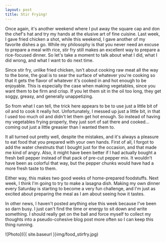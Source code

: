 ```yaml
---
layout: post
title: Stir Frying!
---
```


Once again, it's another weekend where I put away the square cap and don the chef's hat and try my hands at the elusive art of fine cuisine. Last week, I gave fried chicken a shot, while this weekend, I gave another of my favorite dishes a go. While my philosophy is that you never need an excuse to prepare a meal with rice, stir fry still makes an excellent way to prepare a rice-focused dinner. So let's take a moment to talk about what I did, what I did wrong, and what I want to do next time.

Since stir fry, unlike fried chicken, isn't about cooking raw meat all the way to the bone, the goal is to sear the surface of whatever you're cooking so that it gets the flavor of whatever it's cooked in and hot enough to be enjoyable. This is especially the case when making vegetables, since you want them to be firm and crisp. If you let them sit in the oil too long, they get soggy, greasy, and generally unappetizing.

So from what I can tell, the trick here appears to be to use just a little bit of oil and to cook it really hot. Unfortunately, I messed up just a little bit, in that I used too much oil and didn't let them get hot enough. So instead of having my vegetables frying properly, they just sort of sat there and cooked... coming out just a little greasier than I wanted them to.

It all turned out pretty well, despite the mistakes, and it's always a pleasure to eat food that you prepared with your own hands. First of all, I forgot to add the water chestnuts that I bought just for the occasion, and that made me kind of angry. Also, it might have been better if I had actually bought a fresh bell pepper instead of that pack of pre-cut pepper mix. It wouldn't have been as colorful that way, but the pepper chunks would have had a more fresh taste to them.

Either way, this makes two good weeks of home-prepared foodstuffs. Next week, I think I'm going to try to make a lasagna dish. Making my own dinner every Saturday is starting to become a very fun challenge, and I'm just as excited about preparing the meal as I am about seeing how it tastes.

In other news, I haven't posted anything else this week because I've been so darn busy. I just can't find the time or energy to sit down and write something. I should really get on the ball and force myself to collect my thoughts into a pseudo-cohesive blog post more often so I can keep this thing running.

![Photo]({{ site.baseurl }}img/food_stirfry.jpg)

